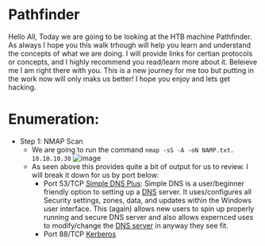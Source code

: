 # Pathfinder

Hello All, Today we are going to be looking at the HTB machine Pathfinder. As always I hope you this walk trhough will help you learn and understand the concepts of what we are doing. I will provide links for certian protocols or concepts, and I highly recommend you read/learn more about it. Beleieve me I am right there with you. This is a new journey for me too but putting in the work now will only maks us better! I hope you enjoy and lets get hacking. 

# Enumeration: 

- Step 1: NMAP Scan
  - We are going to run the command `nmap -sS -A -oN NAMP.txt. 10.10.10.30`
    ![image](https://user-images.githubusercontent.com/29686845/136679722-9e4ed0f7-3b0a-4277-a8b7-24152feae9b2.png)
  - As seen above this provides quite a bit of output for us to review. I will break it down for us by port below:
    - Port 53/TCP [Simple DNS Plus](https://simpledns.plus/): Simple DNS is a user/beginner friendly option to setting up a [DNS](https://www.cloudflare.com/learning/dns/what-is-dns/) server. It uses/configures all Security settings, zones, data, and updates within the Windows user interface. This (again) allows new users to spin up properly running and secure DNS server and also allows expernced uses to modify/change the [DNS server](https://www.cloudflare.com/learning/dns/what-is-a-dns-server/) in anyway they see fit.
    - Port 88/TCP [Kerberos](https://web.mit.edu/kerberos/) 
